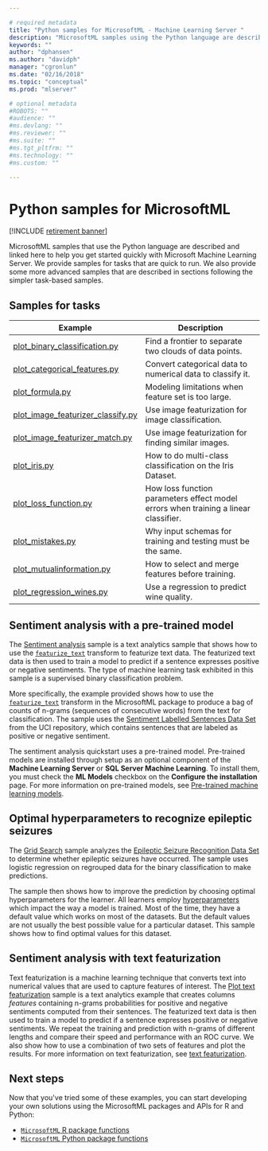 ```yaml
---

# required metadata
title: "Python samples for MicrosoftML - Machine Learning Server "
description: "MicrosoftML samples using the Python language are described and linked here to help you get started quickly with Microsoft Machine Learning Server."
keywords: ""
author: "dphansen"
ms.author: "davidph"
manager: "cgronlun"
ms.date: "02/16/2018"
ms.topic: "conceptual"
ms.prod: "mlserver"

# optional metadata
#ROBOTS: ""
#audience: ""
#ms.devlang: ""
#ms.reviewer: ""
#ms.suite: ""
#ms.tgt_pltfrm: ""
#ms.technology: ""
#ms.custom: ""

---
```


# Python samples for MicrosoftML

[!INCLUDE [retirement banner](~/includes/machine-learning-server-retirement.md)]

MicrosoftML samples that use the Python language are described and linked here to help you get started quickly with Microsoft Machine Learning Server. We provide samples for tasks that are quick to run.  We also provide some more advanced samples that are described in sections following the simpler task-based samples. 

## Samples for tasks

|Example|Description                                                     |
|--------------|---------------------------------------------------------|
|[plot_binary_classification.py](https://github.com/Microsoft/ML-Server-Python-Samples/blob/master/microsoftml/101/plot_binary_classification.py)|Find a frontier to separate two clouds of data points. |
|[plot_categorical_features.py](https://github.com/Microsoft/ML-Server-Python-Samples/blob/master/microsoftml/101/plot_categorical_features.py)|Convert categorical data to numerical data to classify it.  |
|[plot_formula.py](https://github.com/Microsoft/ML-Server-Python-Samples/blob/master/microsoftml/101/plot_formula.py)|Modeling limitations when feature set is too large.  |
|[plot_image_featurizer_classify.py](https://github.com/Microsoft/ML-Server-Python-Samples/blob/master/microsoftml/101/plot_image_featurizer_classify.py)|Use image featurization for image classification. |
|[plot_image_featurizer_match.py](https://github.com/Microsoft/ML-Server-Python-Samples/blob/master/microsoftml/101/plot_image_featurizer_match.py)|Use image featurization for finding similar images.  |
|[plot_iris.py](https://github.com/Microsoft/ML-Server-Python-Samples/blob/master/microsoftml/101/plot_iris.py)|How to do multi-class classification on the Iris Dataset. |
|[plot_loss_function.py](https://github.com/Microsoft/ML-Server-Python-Samples/blob/master/microsoftml/101/plot_loss_function.py)|How loss function parameters effect model errors when training a linear classifier.   |
|[plot_mistakes.py](https://github.com/Microsoft/ML-Server-Python-Samples/blob/master/microsoftml/101/plot_mistakes.py)|Why input schemas for training and testing must be the same. |
|[plot_mutualinformation.py](https://github.com/Microsoft/ML-Server-Python-Samples/blob/master/microsoftml/101/plot_mutualinformation.py)|How to select and merge features before training.  |
|[plot_regression_wines.py](https://github.com/Microsoft/ML-Server-Python-Samples/blob/master/microsoftml/101/plot_regression_wines.py)|Use a regression to predict wine quality.  |

## Sentiment analysis with a pre-trained model

The [Sentiment analysis](https://github.com/Microsoft/ML-Server-Python-Samples/blob/master/microsoftml/202/plot_sentiment_analysis.py) sample is a text analytics sample that shows how to use the [`featurize_text`](/sql/machine-learning/python/reference/microsoftml/featurize-text) transform to featurize text data. The featurized text data is then used to train a model to predict if a sentence expresses positive or negative sentiments. The type of machine learning task exhibited in this sample is a supervised binary classification problem.

More specifically, the example provided shows how to use the [`featurize_text`](/sql/machine-learning/python/reference/microsoftml/featurize-text) transform in the MicrosoftML package to produce a bag of counts of n-grams (sequences of consecutive words) from the text for classification. The sample uses the [Sentiment Labelled Sentences Data Set](https://archive.ics.uci.edu/ml/datasets/Sentiment+Labelled+Sentences) from the UCI repository, which contains sentences that are labeled as positive or negative sentiment.

The sentiment analysis quickstart uses a pre-trained model. Pre-trained models are installed through setup as an optional component of the **Machine Learning Server** or **SQL Server Machine Learning**. To install them, you must check the **ML Models** checkbox on the **Configure the installation** page. For more information on pre-trained models, see [Pre-trained machine learning models](../install/microsoftml-install-pretrained-models.md).


## Optimal hyperparameters to recognize epileptic seizures

The [Grid Search](https://github.com/Microsoft/ML-Server-Python-Samples/blob/master/microsoftml/202/plot_grid_search.py) sample analyzes the [Epileptic Seizure Recognition Data Set](https://archive.ics.uci.edu/ml/datasets/Epileptic+Seizure+Recognition) to determine whether epileptic seizures have occurred. The sample uses logistic regression on regrouped data for the binary classification to make predictions.

The sample then shows how to improve the prediction by choosing optimal hyperparameters for the learner. All learners employ [hyperparameters](https://en.wikipedia.org/wiki/Hyperparameter_(machine_learning)) which impact the way a model is trained. Most of the time, they have a default value which works on most of the datasets. But the default values are not usually the best possible value for a particular dataset. This sample shows how to find optimal values for this dataset.


## Sentiment analysis with text featurization

Text featurization is a machine learning technique that converts text into numerical values that are used to capture features of interest. The [Plot text featurization](https://github.com/Microsoft/ML-Server-Python-Samples/blob/master/microsoftml/202/plot_sentiment_analysis.py) sample is a text analytics example that creates columns *features* containing n-grams probabilities for positive and negative sentiments computed from their sentences. The featurized text data is then used to train a model to predict if a sentence expresses positive or negative sentiments. We repeat the training and prediction with  n-grams of different lengths and compare their speed and performance with an ROC curve. We also show how to use a combination of two sets of features and plot the results. For more information on text featurization, see [text featurization](http://blog.revolutionanalytics.com/2017/08/text-featurization-microsoftml.html).


## Next steps
Now that you've tried some of these examples, you can start developing your own solutions using the MicrosoftML packages and APIs for R and Python:

- [`MicrosoftML` R package functions](../r-reference/microsoftml/microsoftml-package.md)
- [`MicrosoftML` Python package functions](/sql/machine-learning/python/ref-py-microsoftml)


